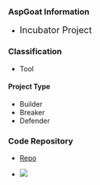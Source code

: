 ### AspGoat Information

* <i class="fas fa-egg" style="font-size: 1.3em; color:#53AAE5;"></i>
  <span style="font-size: 1.3em;">Incubator Project</span>

### Classification

* <i class="fas fa-tools" style="color:#233e81;"></i> Tool

#### Project Type

* <i class="fas fa-toolbox" style="color:#233e81;"></i> Builder
* <i class="fas fa-hammer" style="color:#233e81;"></i> Breaker
* <i class="fas fa-shield-alt" style="color:#233e81;"></i> Defender

### Code Repository

* [Repo](https://github.com/Soham7-dev/AspGoat)

* ![](https://img.shields.io/github/v/release/Soham7-dev/AspGoat)
